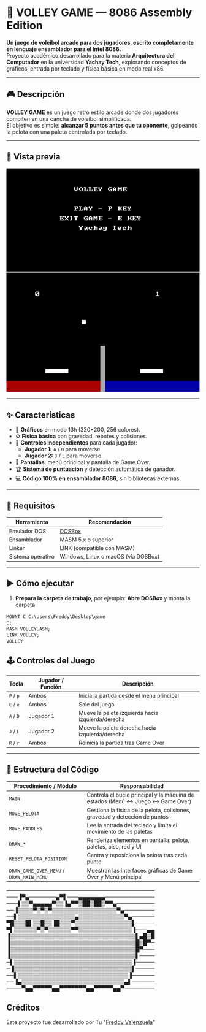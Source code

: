 # 🏐 VOLLEY GAME — 8086 Assembly Edition

**Un juego de voleibol arcade para dos jugadores, escrito completamente en lenguaje ensamblador para el Intel 8086.**  
Proyecto académico desarrollado para la materia **Arquitectura del Computador** en la universidad **Yachay Tech**, explorando conceptos de gráficos, entrada por teclado y física básica en modo real x86.

---

## 🎮 Descripción

**VOLLEY GAME** es un juego retro estilo arcade donde dos jugadores compiten en una cancha de voleibol simplificada.  
El objetivo es simple: **alcanzar 5 puntos antes que tu oponente**, golpeando la pelota con una paleta controlada por teclado.

---
## 📸 Vista previa

![pantalla de inicio](./foto_juego1.jpg)
![pantalla de juego](./foto_juego2.jpg)




---
## ✨ Características

- 🎨 **Gráficos** en modo 13h (320×200, 256 colores).
- ⚙️ **Física básica** con gravedad, rebotes y colisiones.
- 🎯 **Controles independientes** para cada jugador:
  - **Jugador 1:** `A` / `D` para moverse.
  - **Jugador 2:** `J` / `L` para moverse.
- 📜 **Pantallas**: menú principal y pantalla de Game Over.
- 🏆 **Sistema de puntuación** y detección automática de ganador.
- 💻 **Código 100% en ensamblador 8086**, sin bibliotecas externas.

---

## 🧪 Requisitos

| Herramienta | Recomendación |
|-------------|--------------|
| Emulador DOS | [DOSBox](https://www.dosbox.com/) |
| Ensamblador | MASM 5.x o superior |
| Linker | LINK (compatible con MASM) |
| Sistema operativo | Windows, Linux o macOS (vía DOSBox) |

---

## ▶️ Cómo ejecutar

1. **Prepara la carpeta de trabajo**, por ejemplo:
   **Abre DOSBox** y monta la carpeta
```dos
MOUNT C C:\Users\Freddy\Desktop\game
C:
MASM VOLLEY.ASM;
LINK VOLLEY;
VOLLEY
```

## 🕹️ Controles del Juego

| Tecla        | Jugador / Función                  | Descripción |
|--------------|------------------------------------|-------------|
| `P` / `p`    | Ambos                              | Inicia la partida desde el menú principal |
| `E` / `e`    | Ambos                              | Sale del juego |
| `A` / `D`    | Jugador 1                          | Mueve la paleta izquierda hacia izquierda/derecha |
| `J` / `L`    | Jugador 2                          | Mueve la paleta derecha hacia izquierda/derecha |
| `R` / `r`    | Ambos                              | Reinicia la partida tras Game Over |

---

## 🧱 Estructura del Código

| Procedimiento / Módulo           | Responsabilidad |
|----------------------------------|-----------------|
| `MAIN`                           | Controla el bucle principal y la máquina de estados (Menú ↔ Juego ↔ Game Over) |
| `MOVE_PELOTA`                    | Gestiona la física de la pelota, colisiones, gravedad y detección de puntos |
| `MOVE_PADDLES`                   | Lee la entrada del teclado y limita el movimiento de las paletas |
| `DRAW_*`                         | Renderiza elementos en pantalla: pelota, paletas, piso, red y UI |
| `RESET_PELOTA_POSITION`          | Centra y reposiciona la pelota tras cada punto |
| `DRAW_GAME_OVER_MENU` / `DRAW_MAIN_MENU` | Muestran las interfaces gráficas de Game Over y Menú principal |



───────────────────────────────────────
───▐▀▄───────▄▀▌───▄▄▄▄▄▄▄─────────────
───▌▒▒▀▄▄▄▄▄▀▒▒▐▄▀▀▒██▒██▒▀▀▄──────────
──▐▒▒▒▒▀▒▀▒▀▒▒▒▒▒▒▒▒▒▒▒▒▒▒▒▒▒▀▄────────
──▌▒▒▒▒▒▒▒▒▒▒▒▒▒▒▒▄▒▒▒▒▒▒▒▒▒▒▒▒▀▄──────
▀█▒▒▒█▌▒▒█▒▒▐█▒▒▒▀▒▒▒▒▒▒▒▒▒▒▒▒▒▒▒▌─────
▀▌▒▒▒▒▒▒▀▒▀▒▒▒▒▒▒▀▀▒▒▒▒▒▒▒▒▒▒▒▒▒▒▐───▄▄
▐▒▒▒▒▒▒▒▒▒▒▒▒▒▒▒▒▒▒▒▒▒▒▒▒▒▒▒▒▒▒▒▒▒▌▄█▒█
▐▒▒▒▒▒▒▒▒▒▒▒▒▒▒▒▒▒▒▒▒▒▒▒▒▒▒▒▒▒▒▒▒▒█▒█▀─
▐▒▒▒▒▒▒▒▒▒▒▒▒▒▒▒▒▒▒▒▒▒▒▒▒▒▒▒▒▒▒▒▒▒█▀───
▐▒▒▒▒▒▒▒▒▒▒▒▒▒▒▒▒▒▒▒▒▒▒▒▒▒▒▒▒▒▒▒▒▒▌────
─▌▒▒▒▒▒▒▒▒▒▒▒▒▒▒▒▒▒▒▒▒▒▒▒▒▒▒▒▒▒▒▒▐─────
─▐▒▒▒▒▒▒▒▒▒▒▒▒▒▒▒▒▒▒▒▒▒▒▒▒▒▒▒▒▒▒▒▌─────
──▌▒▒▒▒▒▒▒▒▒▒▒▒▒▒▒▒▒▒▒▒▒▒▒▒▒▒▒▒▒▐──────
──▐▄▒▒▒▒▒▒▒▒▒▒▒▒▒▒▒▒▒▒▒▒▒▒▒▒▒▒▒▄▌──────
────▀▄▄▀▀▀▀▀▄▄▀▀▀▀▀▀▀▄▄▀▀▀▀▀▄▄▀────────


## Créditos
Este proyecto fue desarrollado por Tu "[Freddy Valenzuela](https://github.com/Freddyrex)"

